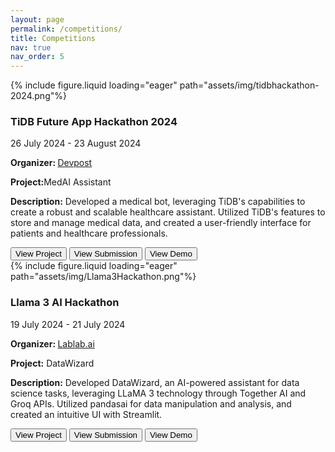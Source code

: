 ```yaml
---
layout: page
permalink: /competitions/
title: Competitions
nav: true
nav_order: 5
---
```

<div class="project0">
    <div class="image-container0">
        {% include figure.liquid loading="eager" path="assets/img/tidbhackathon-2024.png"%}
    </div>
    <div class="project-details0">
        <div class="heading">
        <h3>TiDB Future App Hackathon 2024</h3>
        <span class="timeline">26 July 2024 - 23 August 2024</span>
        </div>
        <p><b>Organizer: </b><a href="https://tidbhackathon2024.devpost.com/">Devpost</a></p>
        <p><b>Project:</b>MedAI Assistant</p>
        <p><b>Description:</b> Developed a medical bot, leveraging TiDB's capabilities to create a robust and scalable healthcare assistant. Utilized TiDB's features to store and manage medical data, and created a user-friendly interface for patients and healthcare professionals.</p>
        <a href="https://github.com/hasnain3142/MedAI-Assistant"><button>View Project</button></a>
        <a href="https://devpost.com/submit-to/21490-tidb-future-app-hackathon-2024/manage/submissions/538371/project-overview"><button>View Submission</button></a>
        <a href="https://github.com/user-attachments/assets/f034c6fe-4393-4837-a15e-2d569bbd21d3"><button>View Demo</button></a>
    </div>
</div>

<div class="project0">
    <div class="image-container0">
        {% include figure.liquid loading="eager" path="assets/img/Llama3Hackathon.png"%}
    </div>
    <div class="project-details0">
        <div class="heading">
        <h3>Llama 3 AI Hackathon</h3>
        <span class="timeline">19 July 2024 - 21 July 2024</span>
        </div>
        <p><b>Organizer: </b><a href="https://lablab.ai/event/llama-3-ai-hackathon">Lablab.ai</a></p>
        <p><b>Project:</b> DataWizard</p>
        <p><b>Description:</b> Developed DataWizard, an AI-powered assistant for data science tasks, leveraging LLaMA 3 technology through Together AI and Groq APIs. Utilized pandasai for data manipulation and analysis, and created an intuitive UI with Streamlit.</p>
        <a href="https://github.com/hasnain3142/DataWizard"><button>View Project</button></a>
        <a href="https://lablab.ai/event/llama-3-ai-hackathon/bespoke-solutions/bespoke-solutions-datawizard-llama3-data-asst"><button>View Submission</button></a>
        <a href="https://datawizard-1.streamlit.app/"><button>View Demo</button></a>
    </div>
</div>